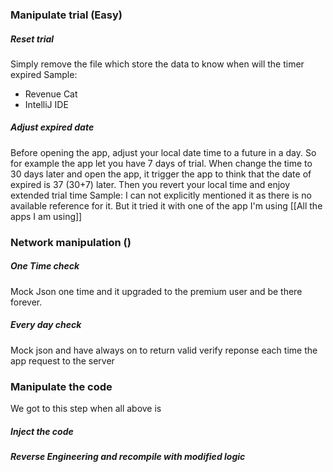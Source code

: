 ### Manipulate trial (Easy)
##### Reset trial
Simply remove the file which store the data to know when will the timer expired
Sample:
+ Revenue Cat
+ IntelliJ IDE
##### Adjust expired date
Before opening the app, adjust your local date time to a future in a day. So for example the app let you have 7 days of trial. When change the time to 30 days later and open the app, it trigger the app to think that the date of expired is 37 (30+7) later. Then you revert your local time and enjoy extended trial time
Sample: I can not explicitly mentioned it as there is no available reference for it. But it tried it with one of the app I'm using [[All the apps I am using]]
### Network manipulation ()
##### One Time check
Mock Json one time and it upgraded to the premium user and be there forever.
##### Every day check
Mock json and have always on to return valid verify reponse each time the app request to the server

### Manipulate the code
We got to this step when all above is 
##### Inject the code
##### Reverse Engineering and recompile with modified logic